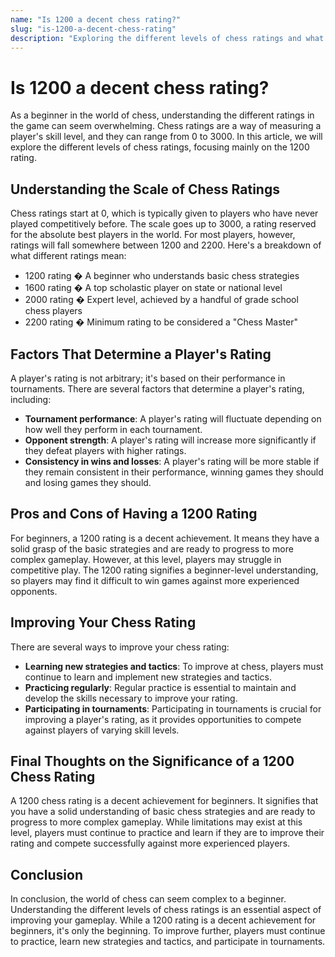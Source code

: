```yaml
---
name: "Is 1200 a decent chess rating?"
slug: "is-1200-a-decent-chess-rating"
description: "Exploring the different levels of chess ratings and what a 1200 rating means for a player."
---
```


# Is 1200 a decent chess rating?

As a beginner in the world of chess, understanding the different ratings in the game can seem overwhelming. Chess ratings are a way of measuring a player's skill level, and they can range from 0 to 3000. In this article, we will explore the different levels of chess ratings, focusing mainly on the 1200 rating.

## Understanding the Scale of Chess Ratings

Chess ratings start at 0, which is typically given to players who have never played competitively before. The scale goes up to 3000, a rating reserved for the absolute best players in the world. For most players, however, ratings will fall somewhere between 1200 and 2200. Here's a breakdown of what different ratings mean:

  - 1200 rating � A beginner who understands basic chess strategies
  - 1600 rating � A top scholastic player on state or national level
  - 2000 rating � Expert level, achieved by a handful of grade school chess players
  - 2200 rating � Minimum rating to be considered a "Chess Master"

## Factors That Determine a Player's Rating

A player's rating is not arbitrary; it's based on their performance in tournaments. There are several factors that determine a player's rating, including:

  - **Tournament performance**: A player's rating will fluctuate depending on how well they perform in each tournament.
  - **Opponent strength**: A player's rating will increase more significantly if they defeat players with higher ratings.
  - **Consistency in wins and losses**: A player's rating will be more stable if they remain consistent in their performance, winning games they should and losing games they should.

## Pros and Cons of Having a 1200 Rating

For beginners, a 1200 rating is a decent achievement. It means they have a solid grasp of the basic strategies and are ready to progress to more complex gameplay. However, at this level, players may struggle in competitive play. The 1200 rating signifies a beginner-level understanding, so players may find it difficult to win games against more experienced opponents.

## Improving Your Chess Rating

There are several ways to improve your chess rating:

  - **Learning new strategies and tactics**: To improve at chess, players must continue to learn and implement new strategies and tactics.
  - **Practicing regularly**: Regular practice is essential to maintain and develop the skills necessary to improve your rating.
  - **Participating in tournaments**: Participating in tournaments is crucial for improving a player's rating, as it provides opportunities to compete against players of varying skill levels.

## Final Thoughts on the Significance of a 1200 Chess Rating

A 1200 chess rating is a decent achievement for beginners. It signifies that you have a solid understanding of basic chess strategies and are ready to progress to more complex gameplay. While limitations may exist at this level, players must continue to practice and learn if they are to improve their rating and compete successfully against more experienced players.

## Conclusion

In conclusion, the world of chess can seem complex to a beginner. Understanding the different levels of chess ratings is an essential aspect of improving your gameplay. While a 1200 rating is a decent achievement for beginners, it's only the beginning. To improve further, players must continue to practice, learn new strategies and tactics, and participate in tournaments.
